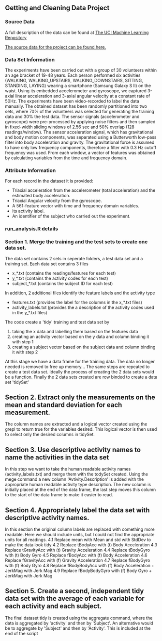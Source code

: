 ## Getting and Cleaning Data Project

### Source Data
A full description of the data can be found at [The UCI Machine Learning Repository](http://archive.ics.uci.edu/ml/datasets/Human+Activity+Recognition+Using+Smartphones)

[The source data for the project can be found here.](https://d396qusza40orc.cloudfront.net/getdata%2Fprojectfiles%2FUCI%20HAR%20Dataset.zip)

### Data Set Information
The experiments have been carried out with a group of 30 volunteers within an age bracket of 19-48 years. Each person performed six activities (WALKING, WALKING_UPSTAIRS, WALKING_DOWNSTAIRS, SITTING, STANDING, LAYING) wearing a smartphone (Samsung Galaxy S II) on the waist. Using its embedded accelerometer and gyroscope, we captured 3-axial linear acceleration and 3-axial angular velocity at a constant rate of 50Hz. The experiments have been video-recorded to label the data manually. The obtained dataset has been randomly partitioned into two sets, where 70% of the volunteers was selected for generating the training data and 30% the test data. 
The sensor signals (accelerometer and gyroscope) were pre-processed by applying noise filters and then sampled in fixed-width sliding windows of 2.56 sec and 50% overlap (128 readings/window). The sensor acceleration signal, which has gravitational and body motion components, was separated using a Butterworth low-pass filter into body acceleration and gravity. The gravitational force is assumed to have only low frequency components, therefore a filter with 0.3 Hz cutoff frequency was used. From each window, a vector of features was obtained by calculating variables from the time and frequency domain.

### Attribute Information
For each record in the dataset it is provided: 
- Triaxial acceleration from the accelerometer (total acceleration) and the estimated body acceleration. 
- Triaxial Angular velocity from the gyroscope. 
- A 561-feature vector with time and frequency domain variables. 
- Its activity label. 
- An identifier of the subject who carried out the experiment.

### run_analysis.R details
### Section 1. Merge the training and the test sets to create one data set.
The data set contains 2 sets in seperate folders, a test data set and a training set.
Each data set contains 3 files
- x_*.txt   		(contains the readings/features for each test)
- y_*.txt			(contains the activity codes for each test)
- subject_*.txt		(contains the subject ID for each test)

In addition, 2 additional files identify the feature labels and the activity type
- features.txt			(provides the label for the columns in the x_*.txt files)
- activity_labels.txt	(provides the a description of the activity codes used in the y_*.txt files)

The code create a 'tidy' training and test data set by
1. taking the x data and labelling them based on the features data
2. creating an activity vector based on the y data and column binding it with step 1
3. creating a subject vector based on the subject data and column binding it with step 2

At this stage we have a data frame for the training data.
The data no longer needed is removed to free up memory...
The same steps are repeated to create a test data set. Ideally the process of creating the 2 data sets 
would be a function.
Finally the 2 data sets created are row binded to create a data set 'tidySet'

## Section 2. Extract only the measurements on the mean and standard deviation for each measurement. 
The column names are extracted and a logical vector created using the grepl to return true for the variables desired.
This logical vector is then used to select only the desired columns in tidySet.

## Section 3. Use descriptive activity names to name the activities in the data set
In this step we want to take the human readable activity names (activity_labels.txt) 
and merge them with the todySet created. Using the mege command a new column 'Avtivity.Description' is
added with the appropriate human readable activity type description.
The new column is initially placed at the end of the data frame, the last step moves this column to the start of the 
data frame to make it easier to read.

## Section 4. Appropriately label the data set with descriptive activity names.
In this section the original column labels are replaced with comething more readable.
Here we should include units, but I could not find the appropriate units for all readings.
4.1 Replace mean with Mean and std with StdDev to make the data look tidy
4.2 Replace tBodyAcc with (t) Body Acceleration
4.3 Replace tGravityAcc with (t) Gravity Acceleration
4.4 Replace tBodyGyro with (t) Body Gyro
4.5 Replace fBodyAcc with (f) Body Acceleration
4.6 Replace fGravityAcc with (f) Gravity Acceleration
4.7 Replace fBodyGyro with (f) Body Gyro
4.8 Replace fBodyBodyAcc with (f) Body Acceleration + JerkMag with Jerk Mag 
4.9 Replace fBodyBodyGyro with (f) Body Gyro + JerkMag with Jerk Mag 


## Section 5. Create a second, independent tidy data set with the average of each variable for each activity and each subject. 
The final dataset tidy is created using the aggregate command, where the data is aggregated by 'activity' and then by 'Subject'.
An alternative would be to aggregate by 'Subject' and then by 'Activity'. This is included at the end of the script